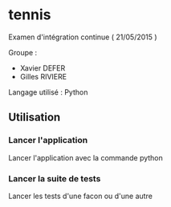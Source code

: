 # tennis
Examen d'intégration continue ( 21/05/2015 )

Groupe : 
  - Xavier DEFER
  - Gilles RIVIERE

Langage utilisé : Python

## Utilisation 

### Lancer l'application
Lancer l'application avec la commande python 

### Lancer la suite de tests
Lancer les tests d'une facon ou d'une autre

